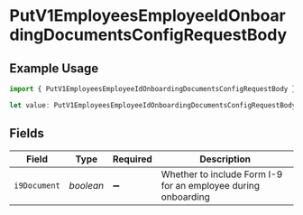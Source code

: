 # PutV1EmployeesEmployeeIdOnboardingDocumentsConfigRequestBody

## Example Usage

```typescript
import { PutV1EmployeesEmployeeIdOnboardingDocumentsConfigRequestBody } from "gusto-embedded/models/operations";

let value: PutV1EmployeesEmployeeIdOnboardingDocumentsConfigRequestBody = {};
```

## Fields

| Field                                                         | Type                                                          | Required                                                      | Description                                                   |
| ------------------------------------------------------------- | ------------------------------------------------------------- | ------------------------------------------------------------- | ------------------------------------------------------------- |
| `i9Document`                                                  | *boolean*                                                     | :heavy_minus_sign:                                            | Whether to include Form I-9 for an employee during onboarding |